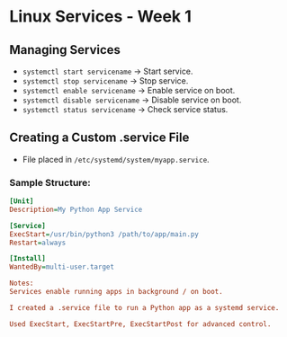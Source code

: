 # Linux Services - Week 1

## Managing Services

- `systemctl start servicename` → Start service.
- `systemctl stop servicename` → Stop service.
- `systemctl enable servicename` → Enable service on boot.
- `systemctl disable servicename` → Disable service on boot.
- `systemctl status servicename` → Check service status.

## Creating a Custom .service File

- File placed in `/etc/systemd/system/myapp.service`.

### Sample Structure:

```ini
[Unit]
Description=My Python App Service

[Service]
ExecStart=/usr/bin/python3 /path/to/app/main.py
Restart=always

[Install]
WantedBy=multi-user.target

Notes:
Services enable running apps in background / on boot.

I created a .service file to run a Python app as a systemd service.

Used ExecStart, ExecStartPre, ExecStartPost for advanced control.
